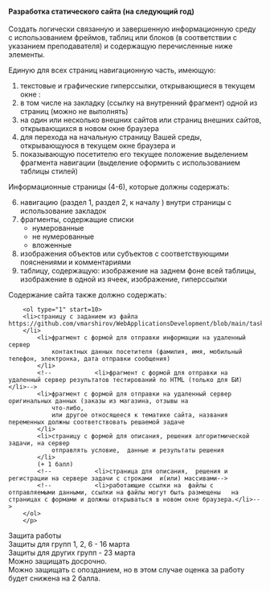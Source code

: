 <h4>Разработка статического сайта (на следующий год)</h4> 

<p> Создать логически связанную и завершенную информационную среду c использованием фреймов, таблиц или блоков
    (в соответствии с указанием преподавателя) и содержащую перечисленные ниже элементы.
</p>

<p>
 Единую для всех страниц навигационную часть, имеющую:
        <ol type=1>
            <li>текстовые и графические гиперссылки, открывающиеся в текущем окне :
            <li>в том числе на закладку (ссылку на внутренний фрагмент) одной из страниц (можно не выполнять)
            <li>на один или несколько внешних сайтов или страниц внешних сайтов, открывающихся в новом окне браузера
            <li>для перехода на начальную страницу Вашей среды, открывающуюся в текущем окне браузера и
            <li>показывающую посетителю его текущее положение выделением фрагмента навигации (выделение
                оформить с использованием таблицы стилей)
                <!--            , пример оформления на 185.182.111.214:7632/cgi-bin/py_sql_pages.py?function=page&page_id=20-->
        </ol>
</p>
<p>Информационные страницы (4-6), которые должны содержать:
        <ol type="1" start=6>
            <li> навигацию (раздел 1, раздел 2, к началу ) внутри страницы с использование закладок
            <li> фрагменты, содержащие списки
                <ul>
                    <li>нумерованные
                    <li>не нумерованные
                    <li>вложенные
                </ul>
            <li> изображения объектов или субъектов с соответствующими пояснениями и комментариями
            <li> таблицу, содержащую: изображение на заднем фоне всей таблицы, изображение в одной из ячеек,
                изображение, гиперссылки
        </ol>

<p>Содержание сайта также должно содержать:
    
        <ol type="1" start=10>
        <li>страницу с заданием из файла https://github.com/vmarshirov/WebApplicationsDevelopment/blob/main/task1/JSON.txt
        </li>
            <li>фрагмент с формой для отправки информации на удаленный сервер
                контактных данных посетителя (фамилия, имя, мобильный телефон, электронка, дата отправки сообщения)
            </li>
            <!--            <li>фрагмент с формой для отправки на удаленный сервер результатов тестирований по HTML (только для БИ)</li>-->
            <li>фрагмент с формой для отправки на удаленный сервер оригинальных данных (заказы из магазина, отзывы на
                что-либо,
                или другое относящееся к тематике сайта, названия переменных должны соответствовать решаемой задаче
            </li>
            <li>страницу с формой для описания, решения алгоритмической задачи, на сервер
                отправлять условие,  данные и результаты решения 
            </li>
            (+ 1 балл)
            <!--            <li>страница для описания,  решения и регистрации на сервере задачи с строками  и(или) массивами-->
            <!--            <li>работающие ссылки на  файлы с отправляемыми данными, ссылки на файлы могут быть размещены   на страницах с формами и должны открываться в новом окне браузера.</li>-->
        </ol>
        </p>

</ol>


<p>Защита работы
    <br>Защиты для групп 1, 2, 6 - 16 марта
    <br>Защиты для других групп - 23 марта
    <br>Можно защищать досрочно.
    <br>Можно защищать с опозданием, но в этом случае оценка за работу будет снижена на 2 балла.
</p>
